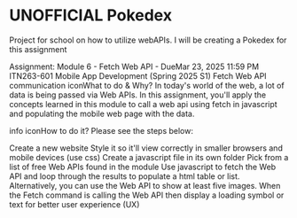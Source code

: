 # UNOFFICIAL Pokedex
Project for school on how to utilize webAPIs. I will be creating a Pokedex for this assignment

Assignment: Module 6 - Fetch Web API - DueMar 23, 2025 11:59 PM
ITN263-601 Mobile App Development (Spring 2025 S1)
Fetch Web API
communication iconWhat to do & Why? 
In today's world of the web, a lot of data is being passed via Web APIs.  In this assignment, you'll apply the concepts learned in this module to call a web api using fetch in javascript and populating the mobile web page with the data.

info iconHow to do it? 
Please see the steps below:

Create a new website
Style it so it'll view correctly in smaller browsers and mobile devices (use css)
Create a javascript file in its own folder
Pick from a list of free Web APIs found in the module
Use javascript to fetch the Web API and loop through the results to populate a html table or list.  Alternatively, you can use the Web API to show at least five images.
When the Fetch command is calling the Web API then display a loading symbol or text for better user experience (UX)
